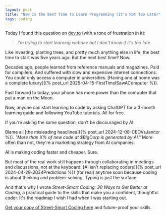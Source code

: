```yaml
---
layout: post
title: "Now Is the Best Time to Learn Programming (It's Not Too Late)"
tags: coding
---
```


Today I found this question on [dev.to](https://dev.to/eric_flores_eba19048116e5/im-trying-to-start-learning-webdev-but-i-dont-know-if-its-too-late-2713) (with a tone of frustration in it):

> _I'm trying to start learning webdev but I don't know if it's too late._

Like investing, planting trees, and pretty much anything else in life, the best time to start was five years ago. But the next best time? Now.

Decades ago, people learned from reference manuals and magazines. Paid for compilers. And suffered with slow and expensive internet connections. You could only access a computer in universities. [Having one at home was a complete luxury]({% post_url 2025-04-15-FirstTimeISawAComputer %}).

Fast forward to today, your phone has more power than the computer that put a man on the Moon.

Now, anyone can start learning to code by asking ChatGPT for a 3-month learning guide and following YouTube tutorials. All for free.

If you're asking the same question, don't be discouraged by AI.

Blame all [the misleading headlines]({% post_url 2024-12-08-CEOVsJanitor %}). _"More than X% of new code at $BigCorp is generated by AI."_ More often than not, they're a marketing strategy from AI companies.

AI is making coding faster and cheaper. Sure.

But most of the real work still happens through collaborating in meetings and discussions, not at the keyboard. [AI isn't replacing coders]({% post_url 2024-04-29-2034Predictions %}) (for real) anytime soon because coding is about thinking and problem-solving. Typing is just the surface.

And that's why I wrote _Street-Smart Coding: 30 Ways to Get Better at Coding_, a practical guide to the skills that make you a confident, thoughtful coder. It's the roadmap I wish I had when I was starting out.

[Get your copy of Street-Smart Coding here](https://imcsarag.gumroad.com/l/streetsmartcoding) and future-proof your skills.
